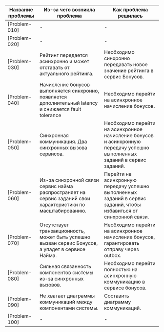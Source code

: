
| Название проблемы | Из-за чего возникла проблема                                 | Как проблема решилась                                        |
|-------------------|--------------------------------------------------------------|--------------------------------------------------------------|
| [Problem-010]     | -                                                            | -                                                            |
| [Problem-020]     | -                                                            | -                                                            |
| [Problem-030]     | Рейтинг передается асинхронно  и может отставать от актуального рейтинга. | Необходимо синхронно передавать новое значение рейтинга в сервис Бонусов. <br> |
| [Problem-040]     | Начисление бонусов выполняется синхронно, появляется дополнительный latency и снижается fault tolerance | Необходимо перейти на асинхронное начисление бонусов.        |
| [Problem-050]     | Синхронная коммуникация. Два синхронных вызова сервисов.     | Необходимо перейти на асинхронное начисление бонусов и асинхронную передачу успешно выполненных заданий в сервис заданий. |
| [Problem-060]     | Из-за синхронной связи сервис найма распространяет на сервис заданий свои характеристики по масштабированию. | Перейти на асинхронную передачу успешно выполненных заданий в сервис заданий, чтобы избавиться от синхронной связи. |
| [Problem-070]     | Отсутствует транзакционность, может быть успешно вызван сервис Бонусов, а упадет в сервисе Найма. | Необходимо перейти на асинхронное начисление бонусов, гарантировать отправу через outbox. |
| [Problem-080]     | Сильная связанность компонентов системы из-за синхронных вызовов. | Необходимо перейти полностью на асинхронную коммуникацию в сервисе бонусов. |
| [Problem-090]     | Не хватает диаграммы коммуникаций между компонентами системы. | Составить диаграмму коммуникаций.                            |
| [Problem-100]     | -                                                            | -                                                            |
